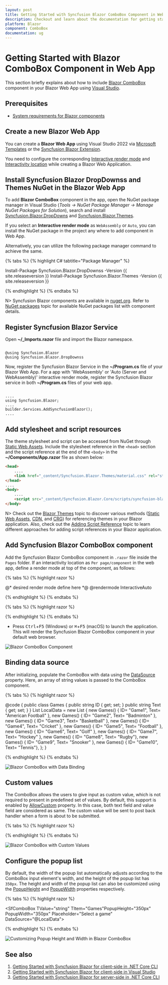 ```yaml
---
layout: post
title: Getting Started with Syncfusion Blazor ComboBox Component in Web App
description: Checkout and learn about the documentation for getting started with Blazor ComboBox Component in Blazor Web App.
platform: Blazor
component: ComboBox
documentation: ug
---
```


# Getting Started with Blazor ComboBox Component in Web App

This section briefly explains about how to include [Blazor ComboBox](https://www.syncfusion.com/blazor-components/blazor-combobox) component in your Blazor Web App using [Visual Studio](https://visualstudio.microsoft.com/vs/).

## Prerequisites

* [System requirements for Blazor components](https://blazor.syncfusion.com/documentation/system-requirements)

## Create a new Blazor Web App

You can create a **Blazor Web App** using Visual Studio 2022 via [Microsoft Templates](https://learn.microsoft.com/en-us/aspnet/core/blazor/tooling?view=aspnetcore-8.0) or the [Syncfusion Blazor Extension](https://blazor.syncfusion.com/documentation/visual-studio-integration/template-studio).

You need to configure the corresponding [Interactive render mode](https://learn.microsoft.com/en-us/aspnet/core/blazor/components/render-modes?view=aspnetcore-8.0#render-modes) and [Interactivity location](https://learn.microsoft.com/en-us/aspnet/core/blazor/tooling?view=aspnetcore-8.0&pivots=windows) while creating a Blazor Web Application.

## Install Syncfusion Blazor DropDownss and Themes NuGet in the Blazor Web App

To add **Blazor ComboBox** component in the app, open the NuGet package manager in Visual Studio (*Tools → NuGet Package Manager → Manage NuGet Packages for Solution*), search and install [Syncfusion.Blazor.DropDowns](https://www.nuget.org/packages/Syncfusion.Blazor.DropDowns/) and [Syncfusion.Blazor.Themes](https://www.nuget.org/packages/Syncfusion.Blazor.Themes/).

If you select an **Interactive render mode** as `WebAssembly` or `Auto`, you can install the NuGet package in the project any where to add component in Web App.

Alternatively, you can utilize the following package manager command to achieve the same.

{% tabs %}
{% highlight C# tabtitle="Package Manager" %}

Install-Package Syncfusion.Blazor.DropDownss -Version {{ site.releaseversion }}
Install-Package Syncfusion.Blazor.Themes -Version {{ site.releaseversion }}

{% endhighlight %}
{% endtabs %}

N> Syncfusion Blazor components are available in [nuget.org](https://www.nuget.org/packages?q=syncfusion.blazor). Refer to [NuGet packages](https://blazor.syncfusion.com/documentation/nuget-packages) topic for available NuGet packages list with component details.

## Register Syncfusion Blazor Service

Open **~/_Imports.razor** file and import the Blazor namespace.

```cshtml

@using Syncfusion.Blazor
@using Syncfusion.Blazor.DropDownss
```

Now, register the Syncfusion Blazor Service in the **~/Program.cs** file of your Blazor Web App. For a app with 'WebAssembly' or 'Auto (Server and WebAssembly)' interactive render mode, register the Syncfusion Blazor service in both **~/Program.cs** files of your web app.
```cshtml

....
using Syncfusion.Blazor;
....
builder.Services.AddSyncfusionBlazor();
....

```

## Add stylesheet and script resources

The theme stylesheet and script can be accessed from NuGet through [Static Web Assets](https://blazor.syncfusion.com/documentation/appearance/themes#static-web-assets). Include the stylesheet reference in the `<head>` section and the script reference at the end of the `<body>` in the **~/Components/App.razor** file as shown below:

```html
<head>
    ....
    <link href="_content/Syncfusion.Blazor.Themes/material.css" rel="stylesheet" />
</head>
....
<body>
    ....
    <script src="_content/Syncfusion.Blazor.Core/scripts/syncfusion-blazor.min.js" type="text/javascript"></script>
</body>
```

N> Check out the [Blazor Themes](https://blazor.syncfusion.com/documentation/appearance/themes) topic to discover various methods ([Static Web Assets](https://blazor.syncfusion.com/documentation/appearance/themes#static-web-assets), [CDN](https://blazor.syncfusion.com/documentation/appearance/themes#cdn-reference), and [CRG](https://blazor.syncfusion.com/documentation/common/custom-resource-generator)) for referencing themes in your Blazor application. Also, check out the [Adding Script Reference](https://blazor.syncfusion.com/documentation/common/adding-script-references) topic to learn different approaches for adding script references in your Blazor application.

## Add Syncfusion Blazor ComboBox component

Add the Syncfusion Blazor ComboBox component in `.razor` file inside the `Pages` folder. If an interactivity location as `Per page/component` in the web app, define a render mode at top of the component, as follows:

{% tabs %}
{% highlight razor %}

@* desired render mode define here *@
@rendermode InteractiveAuto

{% endhighlight %}
{% endtabs %}

{% tabs %}
{% highlight razor %}

<SfComboBox TValue="string" TItem="string" Placeholder="Select a game"></SfComboBox>

{% endhighlight %}
{% endtabs %}

* Press <kbd>Ctrl</kbd>+<kbd>F5</kbd> (Windows) or <kbd>⌘</kbd>+<kbd>F5</kbd> (macOS) to launch the application. This will render the Syncfusion Blazor ComboBox component in your default web browser.

![Blazor ComboBox Component](./images/blazor-combobox-component.png)

## Binding data source

After initializing, populate the ComboBox with data using the [DataSource](https://help.syncfusion.com/cr/blazor/Syncfusion.Blazor.DropDowns.SfDropDownBase-1.html#Syncfusion_Blazor_DropDowns_SfDropDownBase_1_DataSource) property. Here, an array of string values is passed to the ComboBox component.

{% tabs %}
{% highlight razor %}

<SfComboBox TValue="string" TItem="Games" Placeholder="Select a game" DataSource="@LocalData">
    <ComboBoxFieldSettings Value="ID" Text="Text"></ComboBoxFieldSettings>
</SfComboBox>

@code {
  public class Games
  {
    public string ID { get; set; }
    public string Text { get; set; }
  }
  List<Games> LocalData = new List<Games> {
    new Games() { ID= "Game1", Text= "American Football" },
    new Games() { ID= "Game2", Text= "Badminton" },
    new Games() { ID= "Game3", Text= "Basketball" },
    new Games() { ID= "Game4", Text= "Cricket" },
    new Games() { ID= "Game5", Text= "Football" },
    new Games() { ID= "Game6", Text= "Golf" },
    new Games() { ID= "Game7", Text= "Hockey" },
    new Games() { ID= "Game8", Text= "Rugby"},
    new Games() { ID= "Game9", Text= "Snooker" },
    new Games() { ID= "Game10", Text= "Tennis"},
  };
}

{% endhighlight %}
{% endtabs %}

![Blazor ComboBox with Data Binding](./images/blazor-combobox-data-binding.png)

## Custom values

The ComboBox allows the users to give input as custom value, which is not required to present in predefined set of values. By default, this support is enabled by [AllowCustom](https://help.syncfusion.com/cr/blazor/Syncfusion.Blazor.DropDowns.SfComboBox-2.html#Syncfusion_Blazor_DropDowns_SfComboBox_2_AllowCustom) property. In this case, both text field and value field are considered as same. The custom value will be sent to post back handler when a form is about to be submitted.

{% tabs %}
{% highlight razor %}

<SfComboBox TValue="string"  TItem="Games" AllowCustom=true Placeholder="Select a game" DataSource="@LocalData">
    <ComboBoxFieldSettings Value="ID" Text="Text"></ComboBoxFieldSettings>
</SfComboBox>

{% endhighlight %}
{% endtabs %}

![Blazor ComboBox with Custom Values](./images/blazor-combobox-custom-values.png)

## Configure the popup list

By default, the width of the popup list automatically adjusts according to the ComboBox input element's width, and the height of the popup list has `350px`. The height and width of the popup list can also be customized using the [PopupHeight](https://help.syncfusion.com/cr/blazor/Syncfusion.Blazor.DropDowns.SfComboBox-2.html) and [PopupWidth](https://help.syncfusion.com/cr/blazor/Syncfusion.Blazor.DropDowns.SfComboBox-2.html) properties respectively.

{% tabs %}
{% highlight razor %}

<SfComboBox TValue="string" TItem="Games"PopupHeight="350px" PopupWidth="350px" Placeholder="Select a game" DataSource="@LocalData">
    <ComboBoxFieldSettings Value="ID" Text="Text"></ComboBoxFieldSettings>
</SfComboBox>

{% endhighlight %}
{% endtabs %}

![Customizing Popup Height and Width in Blazor ComboBox](./images/blazor-combobox-popup-customization.png)

## See also

1. [Getting Started with Syncfusion Blazor for client-side in .NET Core CLI](https://blazor.syncfusion.com/documentation/getting-started/blazor-webassembly-dotnet-cli)
2. [Getting Started with Syncfusion Blazor for client-side in Visual Studio](https://blazor.syncfusion.com/documentation/getting-started/blazor-webassembly-visual-studio)
3. [Getting Started with Syncfusion Blazor for server-side in .NET Core CLI](https://blazor.syncfusion.com/documentation/getting-started/blazor-server-side-dotnet-cli)

